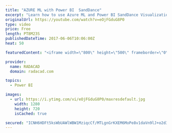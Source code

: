 ```yaml
---
title: "AZURE ML with Power BI  SandDance"
excerpt: "Learn how to use Azure ML and Power BI SandDance Visualization"
originalUrl: https://youtube.com/watch?v=eOjFGduG8P0
type: video
price: Free
length: PT8M23S
publishedDateTime: 2017-06-06T10:06:00Z
heat: 50

featuredContent: "<iframe width=\"800\" height=\"500\" frameborder=\"0\" src=\"https://www.youtube.com/embed/eOjFGduG8P0\" allow=\"accelerometer; autoplay; encrypted-media; gyroscope; picture-in-picture\" allowfullscreen></iframe>"

provider:
  name: RADACAD
  domain: radacad.com

topics:
  - Power BI

images:
  - url: https://i.ytimg.com/vi/eOjFGduG8P0/maxresdefault.jpg
    width: 1280
    height: 720
    isCached: true

secured: "ICNH6HDFt5ksWbUAWlWBW1MziqcCf/MTLgnGrKXEM6MoPe8v1daVn9lJ+o2d30kiAvFObFfLDYTB0KQA+DnUbEjfFn26Mfx93UBxrqSjsQrYKBpOdrdsbSLXOFoiC8bpvQn2IRU6oFlx9lPxoD0pQjtou+/UJu2cYdHyUMXDESnzvaiFPhGm/i5SMQeN3bVpxbPaQJYzYYDoSdjn1Amq7JQEpi9kfvGrBni8yYrzkCiitbsfB3+b1gvgiTemFHlfWhxXEsg7fnh9NiRc+urxLXkUDsA4Tih3Wz2ostt4WOZDVhRzV6fhXbbT0T7bi6B3I+NBxXxurMLmxjA1rQT73oIEoWUCXwM8j7/Yyu8Qmlo/8vwahzOzW60Tt0hl2a4QpgCd4byPOTxFVxlO65fux5ZnSKGGizTYywlPfZTrJfE=;WPUsrsnKvpy3JcS62jd8Rw=="
---
```


